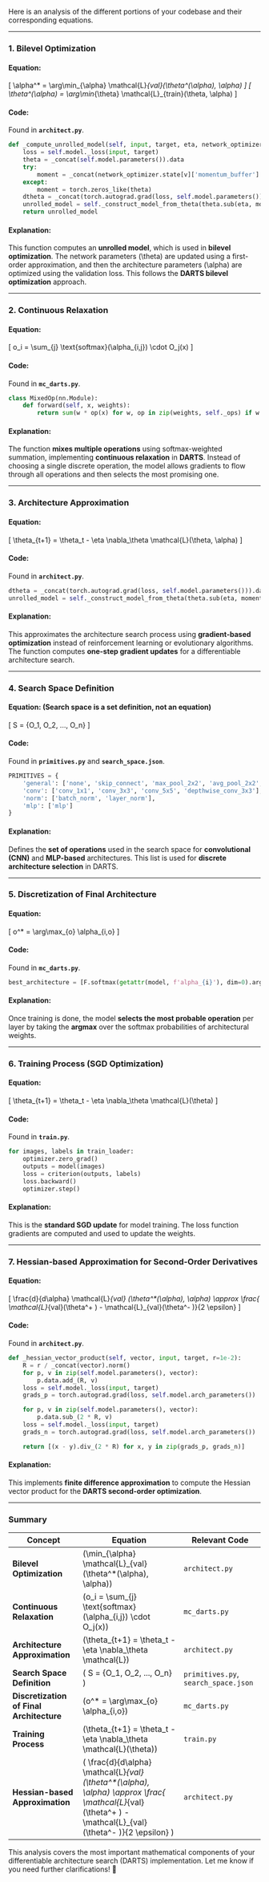 Here is an analysis of the different portions of your codebase and their corresponding equations.

---

### **1. Bilevel Optimization**
#### **Equation:**
\[
\alpha^* = \arg\min_{\alpha} \mathcal{L}_{val}(\theta^*(\alpha), \alpha)
\]
\[
\theta^*(\alpha) = \arg\min_{\theta} \mathcal{L}_{train}(\theta, \alpha)
\]

#### **Code:**  
Found in **`architect.py`**.

```python
def _compute_unrolled_model(self, input, target, eta, network_optimizer):
    loss = self.model._loss(input, target)
    theta = _concat(self.model.parameters()).data
    try:
        moment = _concat(network_optimizer.state[v]['momentum_buffer'] for v in self.model.parameters()).mul_(self.network_momentum)
    except:
        moment = torch.zeros_like(theta)
    dtheta = _concat(torch.autograd.grad(loss, self.model.parameters())).data + self.network_weight_decay * theta
    unrolled_model = self._construct_model_from_theta(theta.sub(eta, moment + dtheta))
    return unrolled_model
```

#### **Explanation:**
This function computes an **unrolled model**, which is used in **bilevel optimization**. The network parameters \(\theta\) are updated using a first-order approximation, and then the architecture parameters \(\alpha\) are optimized using the validation loss. This follows the **DARTS bilevel optimization** approach.

---

### **2. Continuous Relaxation**
#### **Equation:**
\[
o_i = \sum_{j} \text{softmax}(\alpha_{i,j}) \cdot O_j(x)
\]

#### **Code:**  
Found in **`mc_darts.py`**.

```python
class MixedOp(nn.Module):
    def forward(self, x, weights):
        return sum(w * op(x) for w, op in zip(weights, self._ops) if w > 1e-3)
```

#### **Explanation:**
The function **mixes multiple operations** using softmax-weighted summation, implementing **continuous relaxation** in **DARTS**. Instead of choosing a single discrete operation, the model allows gradients to flow through all operations and then selects the most promising one.

---

### **3. Architecture Approximation**
#### **Equation:**
\[
\theta_{t+1} = \theta_t - \eta \nabla_\theta \mathcal{L}(\theta, \alpha)
\]

#### **Code:**  
Found in **`architect.py`**.

```python
dtheta = _concat(torch.autograd.grad(loss, self.model.parameters())).data + self.network_weight_decay * theta
unrolled_model = self._construct_model_from_theta(theta.sub(eta, moment + dtheta))
```

#### **Explanation:**
This approximates the architecture search process using **gradient-based optimization** instead of reinforcement learning or evolutionary algorithms. The function computes **one-step gradient updates** for a differentiable architecture search.

---

### **4. Search Space Definition**
#### **Equation:** (Search space is a **set definition**, not an equation)
\[
S = \{O_1, O_2, ..., O_n\}
\]

#### **Code:**  
Found in **`primitives.py`** and **`search_space.json`**.

```python
PRIMITIVES = {
    'general': ['none', 'skip_connect', 'max_pool_2x2', 'avg_pool_2x2', 'dropout'],
    'conv': ['conv_1x1', 'conv_3x3', 'conv_5x5', 'depthwise_conv_3x3'],
    'norm': ['batch_norm', 'layer_norm'],
    'mlp': ['mlp']
}
```

#### **Explanation:**
Defines the **set of operations** used in the search space for **convolutional (CNN)** and **MLP-based** architectures. This list is used for **discrete architecture selection** in DARTS.

---

### **5. Discretization of Final Architecture**
#### **Equation:**
\[
o^* = \arg\max_{o} \alpha_{i,o}
\]

#### **Code:**  
Found in **`mc_darts.py`**.

```python
best_architecture = [F.softmax(getattr(model, f'alpha_{i}'), dim=0).argmax().item() for i in range(model.layers)]
```

#### **Explanation:**
Once training is done, the model **selects the most probable operation** per layer by taking the **argmax** over the softmax probabilities of architectural weights.

---

### **6. Training Process (SGD Optimization)**
#### **Equation:**
\[
\theta_{t+1} = \theta_t - \eta \nabla_\theta \mathcal{L}(\theta)
\]

#### **Code:**  
Found in **`train.py`**.

```python
for images, labels in train_loader:
    optimizer.zero_grad()
    outputs = model(images)
    loss = criterion(outputs, labels)
    loss.backward()
    optimizer.step()
```

#### **Explanation:**
This is the **standard SGD update** for model training. The loss function gradients are computed and used to update the weights.

---

### **7. Hessian-based Approximation for Second-Order Derivatives**
#### **Equation:**
\[
\frac{d}{d\alpha} \mathcal{L}_{val} (\theta^*(\alpha), \alpha) \approx \frac{ \mathcal{L}_{val}(\theta^+ ) - \mathcal{L}_{val}(\theta^- )}{2 \epsilon}
\]

#### **Code:**  
Found in **`architect.py`**.

```python
def _hessian_vector_product(self, vector, input, target, r=1e-2):
    R = r / _concat(vector).norm()
    for p, v in zip(self.model.parameters(), vector):
        p.data.add_(R, v)
    loss = self.model._loss(input, target)
    grads_p = torch.autograd.grad(loss, self.model.arch_parameters())

    for p, v in zip(self.model.parameters(), vector):
        p.data.sub_(2 * R, v)
    loss = self.model._loss(input, target)
    grads_n = torch.autograd.grad(loss, self.model.arch_parameters())

    return [(x - y).div_(2 * R) for x, y in zip(grads_p, grads_n)]
```

#### **Explanation:**
This implements **finite difference approximation** to compute the Hessian vector product for the **DARTS second-order optimization**.

---

### **Summary**
| **Concept**               | **Equation** | **Relevant Code** |
|---------------------------|-------------|-------------------|
| **Bilevel Optimization**  | \(\min_{\alpha} \mathcal{L}_{val} (\theta^*(\alpha), \alpha)\) | `architect.py` |
| **Continuous Relaxation** | \(o_i = \sum_{j} \text{softmax}(\alpha_{i,j}) \cdot O_j(x)\) | `mc_darts.py` |
| **Architecture Approximation** | \(\theta_{t+1} = \theta_t - \eta \nabla_\theta \mathcal{L}\) | `architect.py` |
| **Search Space Definition** | \( S = \{O_1, O_2, ..., O_n\} \) | `primitives.py`, `search_space.json` |
| **Discretization of Final Architecture** | \(o^* = \arg\max_{o} \alpha_{i,o}\) | `mc_darts.py` |
| **Training Process** | \(\theta_{t+1} = \theta_t - \eta \nabla_\theta \mathcal{L}(\theta)\) | `train.py` |
| **Hessian-based Approximation** | \( \frac{d}{d\alpha} \mathcal{L}_{val} (\theta^*(\alpha), \alpha) \approx \frac{ \mathcal{L}_{val}(\theta^+ ) - \mathcal{L}_{val}(\theta^- )}{2 \epsilon} \) | `architect.py` |

This analysis covers the most important mathematical components of your differentiable architecture search (DARTS) implementation. Let me know if you need further clarifications! 🚀